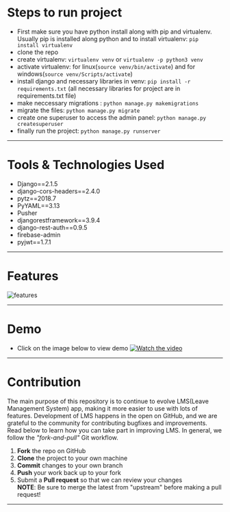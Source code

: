 # Steps to run project 
- First make sure you have python install along with pip and virtualenv. Usually pip is installed along python and to install virtualenv: ```pip install virtualenv```  
- clone the repo 
- create virtualenv: ```virtualenv venv``` or ```virtualenv -p python3 venv```
- activate virtualenv: for linux(```source venv/bin/activate```) and for windows(```source venv/Scripts/activate```)
- install django and necessary libraries in venv: ```pip install -r requirements.txt``` (all necessary libraries for project are in requirements.txt file) 
- make neccessary migrations : ```python manage.py makemigrations```
- migrate the files: ```python manage.py migrate```
- create one superuser to access the admin panel: ```python manage.py createsuperuser```
- finally run the project: ```python manage.py runserver```
----- 
# Tools & Technologies Used 
- Django==2.1.5
- django-cors-headers==2.4.0
- pytz==2018.7
- PyYAML==3.13
- Pusher
- djangorestframework==3.9.4
- django-rest-auth==0.9.5
- firebase-admin
- pyjwt==1.7.1
----- 
# Features 
![features](https://github.com/incwell-technology/lms/blob/mobile_api/demo%20images/Leave%20Management%20System%20Use%20Case%20Diagram.png)

----- 
# Demo 
- Click on the image below to view demo
[![Watch the video](https://github.com/incwell-technology/lms/blob/mobile_api/demo%20images/landing.png)](https://www.youtube.com/watch?v=ea21fa0YxR0&feature=youtu.be)
----- 
# Contribution
The main purpose of this repository is to continue to evolve LMS(Leave Management System) app, making it more easier to use with lots of features. Development of LMS happens in the open on GitHub, and we are grateful to the community for contributing bugfixes and improvements. Read below to learn how you can take part in improving LMS.
In general, we follow the *"fork-and-pull"* Git workflow.

1. **Fork** the repo on GitHub
2. **Clone** the project to your own machine
3. **Commit** changes to your own branch
4. **Push** your work back up to your fork
5. Submit a **Pull request** so that we can review your changes  
**NOTE**: Be sure to merge the latest from "upstream" before making a pull request!
-----
